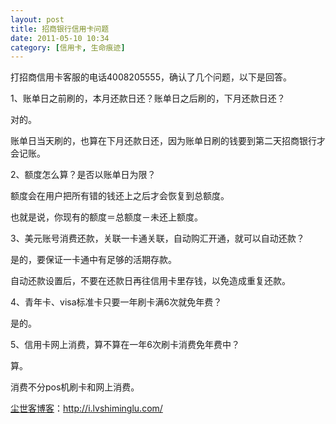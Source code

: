 ```yaml
---
layout: post
title: 招商银行信用卡问题
date: 2011-05-10 10:34
category: [信用卡, 生命痕迹]
---
```

打招商信用卡客服的电话4008205555，确认了几个问题，以下是回答。

1、账单日之前刷的，本月还款日还？账单日之后刷的，下月还款日还？

对的。

账单日当天刷的，也算在下月还款日还，因为账单日刷的钱要到第二天招商银行才会记账。

2、额度怎么算？是否以账单日为限？

额度会在用户把所有错的钱还上之后才会恢复到总额度。

也就是说，你现有的额度＝总额度－未还上额度。

3、美元账号消费还款，关联一卡通关联，自动购汇开通，就可以自动还款？

是的，要保证一卡通中有足够的活期存款。

自动还款设置后，不要在还款日再往信用卡里存钱，以免造成重复还款。

4、青年卡、visa标准卡只要一年刷卡满6次就免年费？

是的。

5、信用卡网上消费，算不算在一年6次刷卡消费免年费中？

算。

消费不分pos机刷卡和网上消费。

<a href="http://i.lvshiminglu.com/">尘世客博客</a>：<a href="http://i.lvshiminglu.com/">http://i.lvshiminglu.com/</a>

